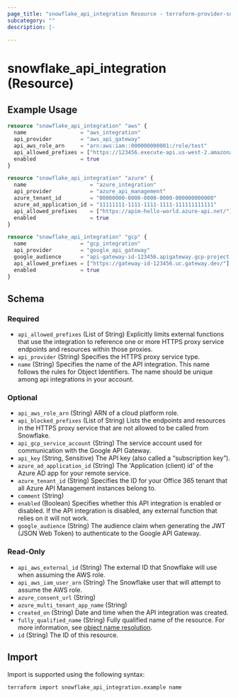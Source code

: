 ```yaml
---
page_title: "snowflake_api_integration Resource - terraform-provider-snowflake"
subcategory: ""
description: |-
  
---
```


# snowflake_api_integration (Resource)



## Example Usage

```terraform
resource "snowflake_api_integration" "aws" {
  name                 = "aws_integration"
  api_provider         = "aws_api_gateway"
  api_aws_role_arn     = "arn:aws:iam::000000000001:/role/test"
  api_allowed_prefixes = ["https://123456.execute-api.us-west-2.amazonaws.com/prod/"]
  enabled              = true
}

resource "snowflake_api_integration" "azure" {
  name                    = "azure_integration"
  api_provider            = "azure_api_management"
  azure_tenant_id         = "00000000-0000-0000-0000-000000000000"
  azure_ad_application_id = "11111111-1111-1111-1111-111111111111"
  api_allowed_prefixes    = ["https://apim-hello-world.azure-api.net/"]
  enabled                 = true
}

resource "snowflake_api_integration" "gcp" {
  name                 = "gcp_integration"
  api_provider         = "google_api_gateway"
  google_audience      = "api-gateway-id-123456.apigateway.gcp-project.cloud.goog"
  api_allowed_prefixes = ["https://gateway-id-123456.uc.gateway.dev/"]
  enabled              = true
}
```

<!-- schema generated by tfplugindocs -->
## Schema

### Required

- `api_allowed_prefixes` (List of String) Explicitly limits external functions that use the integration to reference one or more HTTPS proxy service endpoints and resources within those proxies.
- `api_provider` (String) Specifies the HTTPS proxy service type.
- `name` (String) Specifies the name of the API integration. This name follows the rules for Object Identifiers. The name should be unique among api integrations in your account.

### Optional

- `api_aws_role_arn` (String) ARN of a cloud platform role.
- `api_blocked_prefixes` (List of String) Lists the endpoints and resources in the HTTPS proxy service that are not allowed to be called from Snowflake.
- `api_gcp_service_account` (String) The service account used for communication with the Google API Gateway.
- `api_key` (String, Sensitive) The API key (also called a “subscription key”).
- `azure_ad_application_id` (String) The 'Application (client) id' of the Azure AD app for your remote service.
- `azure_tenant_id` (String) Specifies the ID for your Office 365 tenant that all Azure API Management instances belong to.
- `comment` (String)
- `enabled` (Boolean) Specifies whether this API integration is enabled or disabled. If the API integration is disabled, any external function that relies on it will not work.
- `google_audience` (String) The audience claim when generating the JWT (JSON Web Token) to authenticate to the Google API Gateway.

### Read-Only

- `api_aws_external_id` (String) The external ID that Snowflake will use when assuming the AWS role.
- `api_aws_iam_user_arn` (String) The Snowflake user that will attempt to assume the AWS role.
- `azure_consent_url` (String)
- `azure_multi_tenant_app_name` (String)
- `created_on` (String) Date and time when the API integration was created.
- `fully_qualified_name` (String) Fully qualified name of the resource. For more information, see [object name resolution](https://docs.snowflake.com/en/sql-reference/name-resolution).
- `id` (String) The ID of this resource.

## Import

Import is supported using the following syntax:

```shell
terraform import snowflake_api_integration.example name
```
